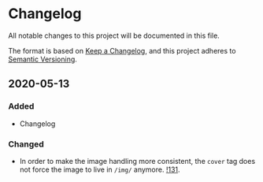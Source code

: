 # Changelog

All notable changes to this project will be documented in this file.

The format is based on [Keep a Changelog](https://keepachangelog.com/en/1.0.0/),
and this project adheres to [Semantic Versioning](https://semver.org/spec/v2.0.0.html).

## 2020-05-13

### Added

- Changelog

### Changed

- In order to make the image handling more consistent, the `cover` tag does not force the image to live in `/img/` anymore. [!131](https://github.com/rhazdon/hugo-theme-hello-friend-ng/pull/131).
